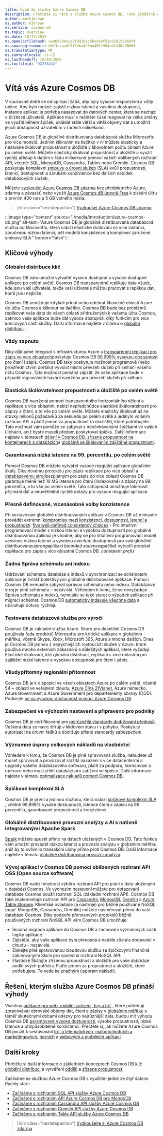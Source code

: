 ```yaml
---
title: Úvod do služby Azure Cosmos DB
description: Přečtěte si něco o službě Azure Cosmos DB. Tato globálně distribuovaná databáze s více modely je navržená s ohledem na nízkou latenci, elastickou škálovatelnost a vysokou dostupnost a nabízí nativní podporu pro data NoSQL.
author: markjbrown
ms.author: mjbrown
ms.service: cosmos-db
ms.topic: overview
ms.date: 10/23/2019
ms.openlocfilehash: aad69a34cc27f341bec5beda0f52e2581538aaf9
ms.sourcegitcommit: b6f3ccaadf2f7eba4254a402e954adf430a90003
ms.translationtype: MT
ms.contentlocale: cs-CZ
ms.lasthandoff: 10/20/2020
ms.locfileid: "92278432"
---
```

# <a name="welcome-to-azure-cosmos-db"></a>Vítá vás Azure Cosmos DB

V současné době se od aplikací žádá, aby byly vysoce responzivní a vždy online. Aby bylo možné zajistit nízkou latenci a vysokou dostupnost, instance aplikací je potřeba nasazovat do datových center, která se nachází v blízkosti uživatelů. Aplikace musí v reálném čase reagovat na velké změny ve využití během špiček, ukládat stále větší a větší objemy dat a umožnit jejich dostupnost uživatelům v řádech milisekund.

Azure Cosmos DB je globálně distribuovaná databázová služba Microsoftu pro více modelů. Jedním kliknutím na tlačítko v ní můžete elasticky a nezávisle škálovat propustnost a úložiště v libovolném počtu oblastí Azure po celém světě. Můžete elasticky škálovat propustnost a úložiště a využít rychlý přístup k datům v řádu milisekund pomocí vašich oblíbených rozhraní API, včetně: SQL, MongoDB, Cassandra, Tables nebo Gremlin. Cosmos DB poskytuje komplexní [smlouvy o úrovni služeb](https://azure.microsoft.com/support/legal/sla/cosmos-db/v1_3/) (SLA) kvůli propustnosti, latenci, dostupnosti a zárukám konzistence bez dalších nabídek databázových služeb.

Můžete [vyzkoušet Azure Cosmos DB zdarma](https://azure.microsoft.com/try/cosmosdb/) bez předplatného Azure, zdarma a závazků nebo využít [Azure Cosmos dB úrovně Free](optimize-dev-test.md#azure-cosmos-db-free-tier) k získání účtu s prvním 400 ru/s a 5 GB volného místa.

> [!div class="nextstepaction"]
> [Vyzkoušet Azure Cosmos DB zdarma](https://azure.microsoft.com/try/cosmosdb/)

:::image type="content" source="./media/introduction/azure-cosmos-db.png" alt-text="Azure Cosmos DB je globálně distribuovaná databázová služba od Microsoftu, která nabízí elastické škálování na více instancí, zaručenou nízkou latenci, pět modelů konzistence a komplexní zaručené smlouvy SLA." border="false":::

## <a name="key-benefits"></a>Klíčové výhody

### <a name="turnkey-global-distribution"></a>Globální distribuce klíč

Cosmos DB vám umožní vytvářet vysoce dostupné a vysoce dostupné aplikace po celém světě. Cosmos DB transparentně replikuje data všude, kde jsou vaši uživatelé, takže vaši uživatelé můžou pracovat s replikou dat, která jsou nejblíže.

Cosmos DB umožňuje kdykoli přidat nebo odebrat libovolné oblasti Azure do účtu Cosmos a kliknout na tlačítko. Cosmos DB bude bez problémů replikovat vaše data do všech oblastí přidružených k vašemu účtu Cosmos, zatímco vaše aplikace bude dál vysoce dostupná, díky funkcím pro *více koncových* částí služby. Další informace najdete v článku o [globální distribuci](distribute-data-globally.md) .

### <a name="always-on"></a>Vždy zapnuto

Díky důkladné integraci s infrastrukturou Azure a [transparentní replikací pro zápis ve více oblastech](global-dist-under-the-hood.md)poskytuje Cosmos DB [99,999% vysokou dostupnost](high-availability.md) pro čtení i zápis. Cosmos DB taky poskytuje možnost programově (nebo prostřednictvím portálu) vyvolat místní převzetí služeb při selhání vašeho účtu Cosmos. Tato možnost pomáhá zajistit, že vaše aplikace bude v případě regionálních havárií navržena pro převzetí služeb při selhání.

### <a name="elastic-scalability-of-throughput-and-storage-worldwide"></a>Elastická škálovatelnost propustnosti a úložiště po celém světě

Cosmos DB navržená pomocí transparentního horizontálního dělení a replikace s více oblastmi, nabízí nepředchůdce elastické škálovatelnosti pro zápisy a čtení, a to vše po celém světě. Můžete elasticky škálovat až na stovky milionů požadavků za sekundu po celém světě a jediným voláním rozhraní API a platit jenom za propustnost (a úložiště), které potřebujete. Tato možnost vám pomůže se zabývat s neočekávanými špičkami ve vašich úlohách, aniž byste museli předem poskytovat špičku. Další informace najdete v tématech [dělení v Cosmos DB](partitioning-overview.md), [zřízená propustnost na kontejnerech a databázích](set-throughput.md)a [globálně se škálováním zajištěné propustnosti](scaling-throughput.md).

### <a name="guaranteed-low-latency-at-99th-percentile-worldwide"></a>Garantovaná nízká latence na 99. percentilu, po celém světě

Pomocí Cosmos DB můžete vytvářet vysoce reagující aplikace globálním škály. Díky novému protokolu pro zápis replikace pro více oblastí a [databázovému stroji](index-policy.md)bezplatným pro zápis do více oblastí Cosmos DB garantuje méně než 10 MS latence pro čtení (indexované) a zápisy na 99 percentilu, a to vše po celém světě. Tato schopnost umožňuje tolerovat přijímání dat a neuvěřitelně rychlé dotazy pro vysoce reagující aplikace.

### <a name="precisely-defined-multiple-consistency-choices"></a>Přesně definované, vícenásobné volby konzistence

Při sestavování globálně distribuovaných aplikací v Cosmos DB už nemusíte provádět extrémní [kompromisy mezi konzistencí, dostupností, latencí a propustností](consistency-levels-tradeoffs.md). [five well-defined consistency choices](consistency-levels.md)  -  Pro intuitivní programovací model s nízkou latencí a vysokou dostupností pro globálně distribuovanou aplikaci je vhodné, aby se pro intuitivní programovací model *session*s nízkou latencí a vysokou *eventual* dostupností pro vaši globálně distribuovanou*strong*aplikaci *bounded staleness*pečlivě vytvořil protokol replikace pro zápis s více oblastmi Cosmos DB. *consistent prefix*

### <a name="no-schema-or-index-management"></a>Žádná Správa schématu ani indexu

Udržování schématu databáze a indexů v synchronizaci se schématem aplikace je zvlášť bolestivý pro globálně distribuované aplikace. Pomocí Cosmos DB nemusíte zabývat správou schématu nebo indexu. Databázový stroj je plně schématu – nezávislá.  Vzhledem k tomu, že se nevyžaduje Správa schématu a indexů, nemusíte se také starat o výpadek aplikace při migraci schémat. Cosmos DB [automaticky indexuje všechna data](index-policy.md) a obsluhuje dotazy rychleji.

### <a name="battle-tested-database-service"></a>Testovaná databázová služba pro výročí

Cosmos DB je základní služba Azure. Skoro pro desetiletí Cosmos DB používala řada produktů Microsoftu pro kritické aplikace v globálním měřítku, včetně Skype, Xbox, Microsoft 365, Azure a mnoha dalších. Dnes je Cosmos DB jednou z nejrychlejších rostoucích služeb v Azure, které používá mnoho externích zákazníků a důležitých aplikací, které vyžadují Elastické škálování, klíč globální distribuci, replikaci s více oblastmi pro zajištění nízké latence a vysokou dostupnost pro čtení i zápis.

### <a name="ubiquitous-regional-presence"></a>Všudypřítomný regionální přítomnost

Cosmos DB je k dispozici ve všech oblastech Azure po celém světě, včetně 54 + oblastí ve veřejném cloudu, [Azure Čína 21Vianet](https://www.azure.cn/en-us/), Azure německo, Azure Government a Azure Government pro departementy obrany (DOD). Podívejte [se na vysokou dostupnost pomocí Azure Cosmos DB](high-availability.md).

### <a name="secure-by-default-and-enterprise-ready"></a>Zabezpečení ve výchozím nastavení a připraveno pro podniky

Cosmos DB je certifikovaný pro [nejrůznější standardy dodržování předpisů](compliance.md). Veškerá data se navíc šifrují v klidovém stavu i v pohybu. Poskytuje autorizaci na úrovni řádků a dodržuje přísné standardy zabezpečení.

### <a name="significant-tco-savings"></a>Významné úspory celkových nákladů na vlastnictví

Vzhledem k tomu, že Cosmos DB je plně spravovaná služba, nebudete už muset spravovat a provozovat složitá nasazení s více datacentermi a upgrady vašeho databázového softwaru, platit za podporu, licencování a operace nebo musí zřídit databázi pro zatížení ve špičce. Další informace najdete v tématu [optimalizace nákladů pomocí Cosmos DB](total-cost-ownership.md).

### <a name="industry-leading-comprehensive-slas"></a>Špičkové komplexní SLA

Cosmos DB je první a jedinou službou, která nabízí [špičkové komplexní SLA](https://azure.microsoft.com/support/legal/sla/cosmos-db/) , včetně 99,999% vysoké dostupnosti, latence čtení a zápisu na 99 percentilu, garantované propustnosti a konzistenci.

### <a name="globally-distributed-operational-analytics-and-ai-with-natively-built-in-apache-spark"></a>Globálně distribuované provozní analýzy a AI s nativně integrovanými Apache Spark

[Spark](spark-connector.md) můžete spustit přímo na datech uložených v Cosmos DB. Tato funkce vám umožní provádět nízkou latenci a provozní analýzu v globálním měřítku, aniž by to ovlivnilo transakční úlohy přímo proti Cosmos DB. Další informace najdete v tématu [globálně distribuovaná provozní analýza](lambda-architecture.md).

### <a name="develop-applications-on-cosmos-db-using-popular-open-source-software-oss-apis"></a>Vývoj aplikací v Cosmos DB pomocí oblíbených rozhraní API OSS (Open source software)

Cosmos DB nabízí možnost výběru rozhraní API pro práci s daty uloženými v databázi Cosmos. Ve výchozím nastavení [můžete](how-to-sql-query.md) pro dotazování databáze Cosmos použít rozhraní SQL (základní rozhraní API). Cosmos DB také implementuje rozhraní API pro [Cassandra](cassandra-introduction.md), [MongoDB](mongodb-introduction.md), [Gremlin](graph-introduction.md) a [Azure Table Storage](table-introduction.md). Klientské ovladače (a nástroje) pro běžně používané NoSQL (např. MongoDB, Cassandra, Gremlin) můžete nasměrovat přímo do vaší databáze Cosmos. Díky podpoře přenosových protokolů běžně používaných rozhraní NoSQL API vám Cosmos DB umožňuje:

* Snadná migrace aplikace do Cosmos DB a zachování významných částí logiky aplikace.
* Zajistěte, aby vaše aplikace byla přenosná a nadále zůstala dodavatel v cloudu – nezávislá.
* Získejte plně spravovanou cloudovou službu se špičkovými finančně zálohovanými Slami pro společná rozhraní NoSQL API. 
* Elastickě Škálujte zřízenou propustnost a úložiště pro vaše databáze podle svých potřeb a Plaťte jenom za propustnost a úložiště, které potřebujete. To vede ke značným úsporám nákladů.

## <a name="solutions-that-benefit-from-azure-cosmos-db"></a>Řešení, kterým služba Azure Cosmos DB přináší výhody

Všechny [aplikace pro web, mobilní zařízení, hry a IoT](use-cases.md) , které potřebují zpracovávat obrovské objemy dat, čtení a zápisy v [globálním měřítku](distribute-data-globally.md) s téměř skutečnými dobami odezvy pro nejrůznější data, budou mít výhodu Cosmos DB [garantované vysoké dostupnosti](https://azure.microsoft.com/support/legal/sla/cosmos-db/), vysoké propustnosti, nízké latence a přizpůsobitelné konzistenci. Přečtěte si, jak můžete Azure Cosmos DB použít k sestavování [IoT a telematických](use-cases.md#iot-and-telematics), [maloobchodních a marketingových](use-cases.md#retail-and-marketing), [herních](use-cases.md#gaming) a [webových a mobilních aplikací](use-cases.md#web-and-mobile-applications).

## <a name="next-steps"></a>Další kroky

Přečtěte si další informace o základních konceptech Cosmos DB [klíč globální distribuci](distribute-data-globally.md) a vytváření [oddílů](partitioning-overview.md) a [zřízené propustnost](request-units.md).

Začínáme se službou Azure Cosmos DB s využitím jedné ze čtyř šablon Rychlý start:

* [Začínáme s rozhraním SQL API služby Azure Cosmos DB](create-sql-api-dotnet.md)
* [Začínáme s rozhraním API Azure Cosmos DB pro MongoDB](create-mongodb-nodejs.md)
* [Začínáme s rozhraním Cassandra API služby Azure Cosmos DB](create-cassandra-dotnet.md)
* [Začínáme s rozhraním Gremlin API služby Azure Cosmos DB](create-graph-dotnet.md)
* [Začínáme s rozhraním Table API služby Azure Cosmos DB](create-table-dotnet.md)

> [!div class="nextstepaction"]
> [Vyzkoušejte si Azure Cosmos DB zdarma](https://azure.microsoft.com/try/cosmosdb/)
